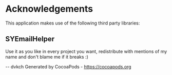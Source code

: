 # Acknowledgements
This application makes use of the following third party libraries:

## SYEmailHelper

Use it as you like in every project you want, redistribute with mentions of my name and don't blame me if it breaks :)

-- dvkch
Generated by CocoaPods - https://cocoapods.org
